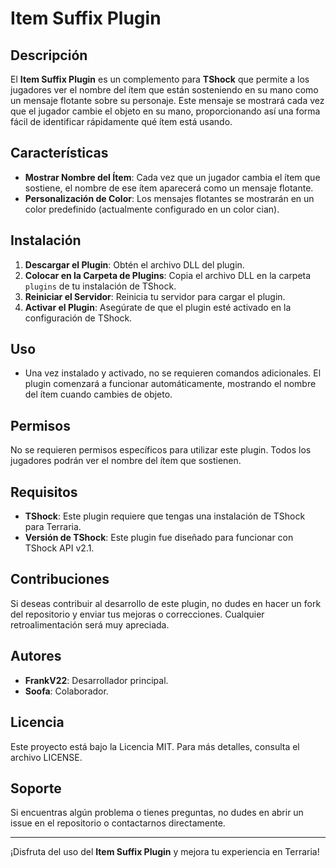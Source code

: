 # Item Suffix Plugin

## Descripción

El **Item Suffix Plugin** es un complemento para **TShock** que permite a los jugadores ver el nombre del ítem que están sosteniendo en su mano como un mensaje flotante sobre su personaje. Este mensaje se mostrará cada vez que el jugador cambie el objeto en su mano, proporcionando así una forma fácil de identificar rápidamente qué ítem está usando.

## Características

- **Mostrar Nombre del Ítem**: Cada vez que un jugador cambia el ítem que sostiene, el nombre de ese ítem aparecerá como un mensaje flotante.
- **Personalización de Color**: Los mensajes flotantes se mostrarán en un color predefinido (actualmente configurado en un color cian).

## Instalación

1. **Descargar el Plugin**: Obtén el archivo DLL del plugin.
2. **Colocar en la Carpeta de Plugins**: Copia el archivo DLL en la carpeta `plugins` de tu instalación de TShock.
3. **Reiniciar el Servidor**: Reinicia tu servidor para cargar el plugin.
4. **Activar el Plugin**: Asegúrate de que el plugin esté activado en la configuración de TShock.

## Uso

- Una vez instalado y activado, no se requieren comandos adicionales. El plugin comenzará a funcionar automáticamente, mostrando el nombre del ítem cuando cambies de objeto.

## Permisos

No se requieren permisos específicos para utilizar este plugin. Todos los jugadores podrán ver el nombre del ítem que sostienen.

## Requisitos

- **TShock**: Este plugin requiere que tengas una instalación de TShock para Terraria.
- **Versión de TShock**: Este plugin fue diseñado para funcionar con TShock API v2.1.

## Contribuciones

Si deseas contribuir al desarrollo de este plugin, no dudes en hacer un fork del repositorio y enviar tus mejoras o correcciones. Cualquier retroalimentación será muy apreciada.

## Autores

- **FrankV22**: Desarrollador principal.
- **Soofa**: Colaborador.

## Licencia

Este proyecto está bajo la Licencia MIT. Para más detalles, consulta el archivo LICENSE.

## Soporte

Si encuentras algún problema o tienes preguntas, no dudes en abrir un issue en el repositorio o contactarnos directamente.

---

¡Disfruta del uso del **Item Suffix Plugin** y mejora tu experiencia en Terraria!
